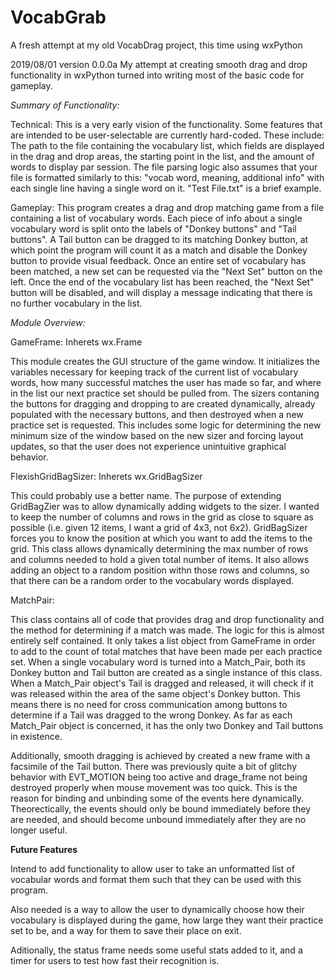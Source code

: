 # VocabGrab
A fresh attempt at my old VocabDrag project, this time using wxPython

2019/08/01 version 0.0.0a
My attempt at creating smooth drag and drop functionality in wxPython turned into writing most of the basic code for gameplay.

*Summary of Functionality:*

Technical:
This is a very early vision of the functionality. Some features that are intended to be user-selectable are currently hard-coded. These include: The path to the file containing the vocabulary list, which fields are displayed in the drag and drop areas, the starting point in the list, and the amount of words to display par session. The file parsing logic also assumes that your file is formatted similarly to this: "vocab word, meaning, additional info" with each single line having a single word on it. "Test File.txt" is a brief example.

Gameplay:
This program creates a drag and drop matching game from a file containing a list of vocabulary words. Each piece of info about a single vocabulary word is split onto the labels of "Donkey buttons" and "Tail buttons". A Tail button can be dragged to its matching Donkey button, at which point the program will count it as a match and disable the Donkey button to provide visual feedback. Once an entire set of vocabulary has been matched, a new set can be requested via the "Next Set" button on the left. Once the end of the vocabulary list has been reached, the "Next Set" button will be disabled, and will display a message indicating that there is no further vocabulary in the list.

*Module Overview:*

GameFrame: Inherets wx.Frame

This module creates the GUI structure of the game window. It initializes the variables necessary for keeping track of the current list of vocabulary words, how many successful matches the user has made so far, and where in the list our next practice set should be pulled from.
The sizers contaning the buttons for dragging and dropping to are created dynamically, already populated with the necessary buttons, and then destroyed when a new practice set is requested. This includes some logic for determining the new minimum size of the window based on the new sizer and forcing layout updates, so that the user does not experience unintuitive graphical behavior.

FlexishGridBagSizer: Inherets wx.GridBagSizer

This could probably use a better name. The purpose of extending GridBagZier was to allow dynamically adding widgets to the sizer. I wanted to keep the number of columns and rows in the grid as close to square as possible (i.e. given 12 items, I want a grid of 4x3, not 6x2). GridBagSizer forces you to know the position at which you want to add the items to the grid. This class allows dynamically determining the max number of rows and columns needed to hold a given total number of items. It also allows adding an object to a random position withn those rows and columns, so that there can be a random order to the vocabulary words displayed.

MatchPair:

This class contains all of code that provides drag and drop functionality and the method for determining if a match was made. The logic for this is almost entirely self contained. It only takes a list object from GameFrame in order to add to the count of total matches that have been made per each practice set. When a single vocabulary word is turned into a Match_Pair, both its Donkey button and Tail button are created as a single instance of this class. When a Match_Pair object's Tail is dragged and released, it will check if it was released within the area of the same object's Donkey button. This means there is no need for cross communication among buttons to determine if a Tail was dragged to the wrong Donkey. As far as each Match_Pair object is concerned, it has the only two Donkey and Tail buttons in existence.

Additionally, smooth dragging is achieved by created a new frame with a facsimile of the Tail button. There was previously quite a bit of glitchy behavior with EVT_MOTION being too active and drage_frame not being destroyed properly when mouse movement was too quick. This is the reason for binding and unbinding some of the events here dynamically. Theorectically, the events should only be bound immediately before they are needed, and should become unbound immediately after they are no longer useful.

**Future Features**

Intend to add functionality to allow user to take an unformatted list of vocabular words and format them such that they can be used with this program.

Also needed is a way to allow the user to dynamically choose how their vocabulary is displayed during the game, how large they want their practice set to be, and a way for them to save their place on exit.

Aditionally, the status frame needs some useful stats added to it, and a timer for users to test how fast their recognition is.
